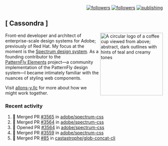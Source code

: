 <p align="right"><a rel="me" href="https://front-end.social/@castastrophe">
    <img alt="followers" title="Follow me on Mastodon" src="https://img.shields.io/mastodon/follow/109297102751309835?domain=https%3A%2F%2Ffront-end.social&label=Follow&logo=mastodon&logoColor=white&style=for-the-badge&labelColor=008080&color=006969"/></a>
  <a href="https://codepen.io/castastrophe/">
    <img alt="followers" title="Follow me on CodePen" src="https://img.shields.io/badge/23-1?color=640464&labelColor=7c007c&style=for-the-badge&logo=codepen&label=Follow"/></a>
<a href="https://castastrophe.medium.com/">
    <img alt="publishing" title="View articles on Medium" src="https://img.shields.io/badge/107-1?color=666&labelColor=444&label=subscribe&logo=medium&logoColor=white&style=for-the-badge"/></a>
</p>

## [&nbsp;Cassondra&nbsp;]

<img align="right" src="https://github-production-user-asset-6210df.s3.amazonaws.com/1840295/253016758-ba468774-1cd3-42c2-8f43-947b5eeb5edf.png" height="200" alt="A circular logo of a coffee cup viewed from above; abstract, dark outlines with hints of teal and creamy tones">

Front-end developer and architect of enterprise-scale design systems for Adobe; previously of Red Hat. My focus at the moment is the [Spectrum design system](https://github.com/adobe/spectrum-css). As a founding contributor to the [PatternFly&nbsp;Elements](https://github.com/patternfly/patternfly-elements) project&mdash;a community implementation of the PatternFly design system&mdash;I became intimately familiar with the nuances of styling web components.

Visit [allons-y.llc](http://allons-y.llc/) for more about how we might work together.

### Recent activity

<!--START_SECTION:activity-->
1. 🎉 Merged PR [#3565](https://github.com/adobe/spectrum-css/pull/3565) in [adobe/spectrum-css](https://github.com/adobe/spectrum-css)
2. 🎉 Merged PR [#3564](https://github.com/adobe/spectrum-css/pull/3564) in [adobe/spectrum-css](https://github.com/adobe/spectrum-css)
3. 💪 Opened PR [#3564](https://github.com/adobe/spectrum-css/pull/3564) in [adobe/spectrum-css](https://github.com/adobe/spectrum-css)
4. 🎉 Merged PR [#3559](https://github.com/adobe/spectrum-css/pull/3559) in [adobe/spectrum-css](https://github.com/adobe/spectrum-css)
5. 🎉 Merged PR [#85](https://github.com/castastrophe/glob-concat-cli/pull/85) in [castastrophe/glob-concat-cli](https://github.com/castastrophe/glob-concat-cli)
<!--END_SECTION:activity-->
